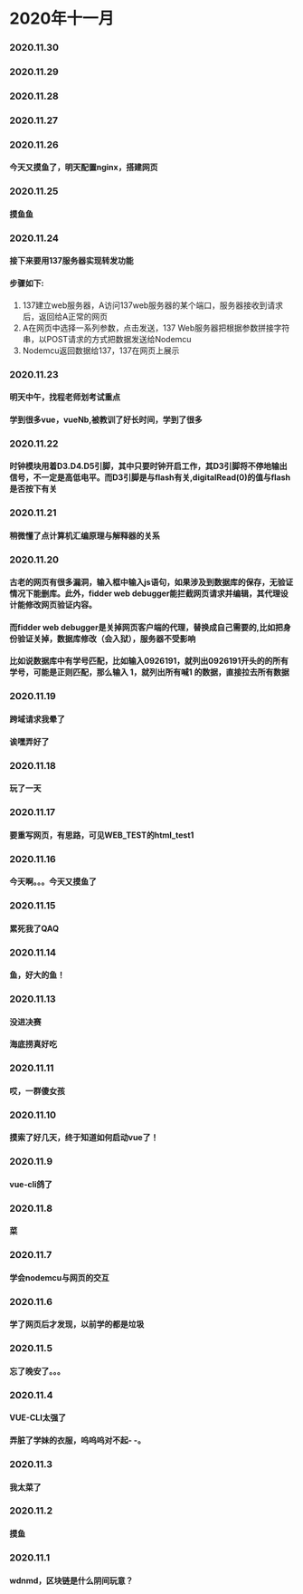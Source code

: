 # 2020年十一月

### 2020.11.30
### 2020.11.29
### 2020.11.28
### 2020.11.27
### 2020.11.26
#### 今天又摸鱼了，明天配置nginx，搭建网页
### 2020.11.25
#### 摸鱼鱼
### 2020.11.24
#### 接下来要用137服务器实现转发功能
#### 步骤如下:
1. 137建立web服务器，A访问137web服务器的某个端口，服务器接收到请求后，返回给A正常的网页
2. A在网页中选择一系列参数，点击发送，137 Web服务器把根据参数拼接字符串，以POST请求的方式把数据发送给Nodemcu
3. Nodemcu返回数据给137，137在网页上展示
### 2020.11.23
#### 明天中午，找程老师划考试重点
#### 学到很多vue，vueNb,被教训了好长时间，学到了很多
### 2020.11.22
#### 时钟模块用着D3.D4.D5引脚，其中只要时钟开启工作，其D3引脚将不停地输出信号，不一定是高低电平。而D3引脚是与flash有关,digitalRead(0)的值与flash是否按下有关
### 2020.11.21
#### 稍微懂了点计算机汇编原理与解释器的关系
### 2020.11.20
#### 古老的网页有很多漏洞，输入框中输入js语句，如果涉及到数据库的保存，无验证情况下能删库。此外，fidder web debugger能拦截网页请求并编辑，其代理设计能修改网页验证内容。
#### 而fidder web debugger是关掉网页客户端的代理，替换成自己需要的,比如把身份验证关掉，数据库修改（会入狱），服务器不受影响
#### 比如说数据库中有学号匹配，比如输入0926191，就列出0926191开头的的所有学号，可能是正则匹配，那么输入 1，就列出所有喊1 的数据，直接拉去所有数据 
### 2020.11.19
#### 跨域请求我晕了
#### 诶嘿弄好了
### 2020.11.18
#### 玩了一天
### 2020.11.17
#### 要重写网页，有思路，可见WEB_TEST的html_test1
### 2020.11.16
#### 今天啊。。。今天又摸鱼了
### 2020.11.15
#### 累死我了QAQ
### 2020.11.14
#### 鱼，好大的鱼！
### 2020.11.13
#### 没进决赛
#### 海底捞真好吃
### 2020.11.11
#### 哎，一群傻女孩
### 2020.11.10
#### 摸索了好几天，终于知道如何启动vue了！
### 2020.11.9
#### vue-cli鸽了
### 2020.11.8
#### 菜
### 2020.11.7
#### 学会nodemcu与网页的交互
### 2020.11.6
#### 学了网页后才发现，以前学的都是垃圾
### 2020.11.5
#### 忘了晚安了。。。
### 2020.11.4
#### VUE-CLI太强了
#### 弄脏了学妹的衣服，呜呜呜对不起- -。
### 2020.11.3
#### 我太菜了
### 2020.11.2
#### 摸鱼
### 2020.11.1
#### wdnmd，区块链是什么阴间玩意？

